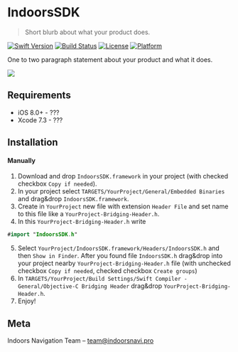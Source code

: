 # IndoorsSDK
> Short blurb about what your product does.

[![Swift Version][swift-image]][swift-url]
[![Build Status][travis-image]][travis-url]
[![License][license-image]][license-url]
[![Platform](https://img.shields.io/cocoapods/p/LFAlertController.svg?style=flat)](http://cocoapods.org/pods/LFAlertController)

One to two paragraph statement about your product and what it does.

![](header.png)

## Requirements

- iOS 8.0+ - ???
- Xcode 7.3 - ???

## Installation

#### Manually
1. Download and drop ```IndoorsSDK.framework``` in your project (with checked checkbox  ```Copy if needed```).
2. In your project select ```TARGETS/YourProject/General/Embedded Binaries``` and drag&drop ```IndoorsSDK.framework```.
3. Create in ```YourProject``` new file with extension ```Header File``` and set name to this file like a ```YourProject-Bridging-Header.h```.
4. In this ```YourProject-Bridging-Header.h``` write
``` swift
#import "IndoorsSDK.h"
```
5. Select  ```YourProject/IndoorsSDK.framework/Headers/IndoorsSDK.h``` and then  ```Show in Finder```. After you found file  ```IndoorsSDK.h``` drag&drop into your project nearby ```YourProject-Bridging-Header.h``` file (with unchecked checkbox  ```Copy if needed```, checked checkbox  ```Create groups```)
6. In ```TARGETS/YourProject/Build Settings/Swift Compiler - General/Objective-C Bridging Header``` drag&drop ```YourProject-Bridging-Header.h```.
7. Enjoy!



## Meta

Indoors Navigation Team – team@indoorsnavi.pro

[swift-image]:https://img.shields.io/badge/swift-3.0-orange.svg
[swift-url]: https://swift.org/
[license-image]: https://img.shields.io/badge/License-MIT-blue.svg
[license-url]: LICENSE
[travis-image]: https://img.shields.io/travis/dbader/node-datadog-metrics/master.svg?style=flat-square
[travis-url]: https://travis-ci.org/dbader/node-datadog-metrics
[codebeat-image]: https://codebeat.co/badges/c19b47ea-2f9d-45df-8458-b2d952fe9dad
[codebeat-url]: https://codebeat.co/projects/github-com-vsouza-awesomeios-com
